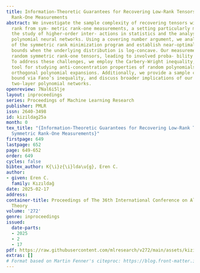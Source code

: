 ```yaml
---
title: Information-Theoretic Guarantees for Recovering Low-Rank Tensors from Symmetric
  Rank-One Measurements
abstract: We investigate the sample complexity of recovering tensors with low symmetric
  rank from sym- metric rank-one measurements, a setting particularly motivated by
  the study of higher-order inter- actions in statistics and the analysis of two-layer
  polynomial neural networks. Using a covering number argument, we analyze the performance
  of the symmetric rank minimization program and establish near-optimal sample complexity
  bounds when the underlying distribution is log-concave. Our measurement model involves
  random symmetric rank-one tensors, leading to involved proba- bility calculations.
  To address these challenges, we employ the Carbery-Wright inequality, a power- ful
  tool for studying anti-concentration properties of random polynomials, and leverage
  orthogonal polynomial expansions. Additionally, we provide a sample complexity lower
  bound via Fano’s inequality, and discuss broader implications of our results for
  two-layer polynomial networks.
openreview: 7Nal6i5lje
layout: inproceedings
series: Proceedings of Machine Learning Research
publisher: PMLR
issn: 2640-3498
id: kizildag25a
month: 0
tex_title: "{Information-Theoretic Guarantees for Recovering Low-Rank Tensors from
  Symmetric Rank-One Measurements}"
firstpage: 649
lastpage: 652
page: 649-652
order: 649
cycles: false
bibtex_author: K{\i}z{\i}lda\u{g}, Eren C.
author:
- given: Eren C.
  family: Kızıldağ
date: 2025-02-17
address:
container-title: Proceedings of The 36th International Conference on Algorithmic Learning
  Theory
volume: '272'
genre: inproceedings
issued:
  date-parts:
  - 2025
  - 2
  - 17
pdf: https://raw.githubusercontent.com/mlresearch/v272/main/assets/kizildag25a/kizildag25a.pdf
extras: []
# Format based on Martin Fenner's citeproc: https://blog.front-matter.io/posts/citeproc-yaml-for-bibliographies/
---
```

